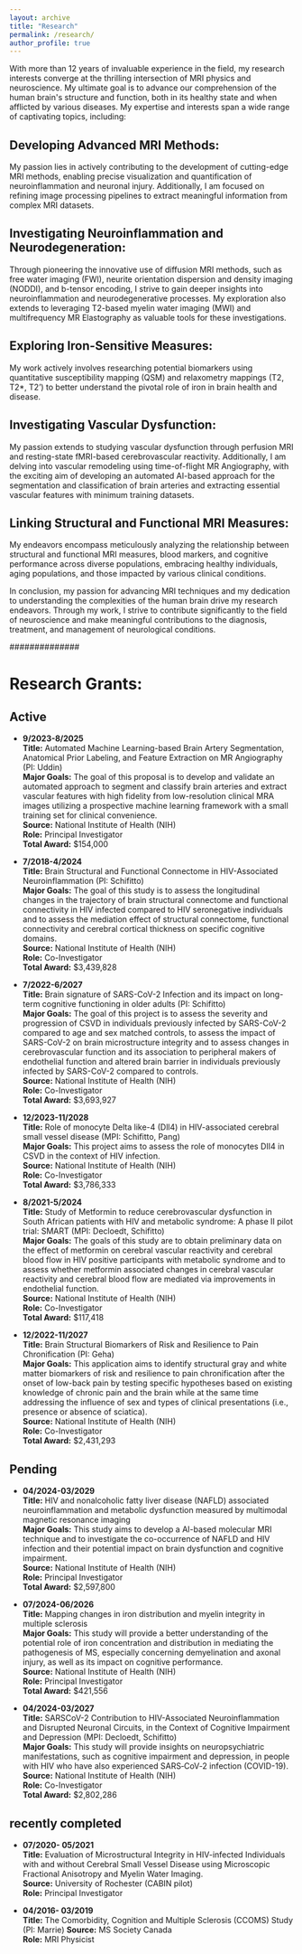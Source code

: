 ```yaml
---
layout: archive
title: "Research"
permalink: /research/
author_profile: true
---
```


With more than 12 years of invaluable experience in the field, my research interests converge at the thrilling intersection of MRI physics and neuroscience. My ultimate goal is to advance our comprehension of the human brain's structure and function, both in its healthy state and when afflicted by various diseases. My expertise and interests span a wide range of captivating topics, including:

## Developing Advanced MRI Methods: 
My passion lies in actively contributing to the development of cutting-edge MRI methods, enabling precise visualization and quantification of neuroinflammation and neuronal injury. Additionally, I am focused on refining image processing pipelines to extract meaningful information from complex MRI datasets.

## Investigating Neuroinflammation and Neurodegeneration:
Through pioneering the innovative use of diffusion MRI methods, such as free water imaging (FWI), neurite orientation dispersion and density imaging (NODDI), and b-tensor encoding, I strive to gain deeper insights into neuroinflammation and neurodegenerative processes. My exploration also extends to leveraging T2-based myelin water imaging (MWI) and multifrequency MR Elastography as valuable tools for these investigations.

## Exploring Iron-Sensitive Measures: 
My work actively involves researching potential biomarkers using quantitative susceptibility mapping (QSM) and relaxometry mappings (T2, T2*, T2’) to better understand the pivotal role of iron in brain health and disease.

## Investigating Vascular Dysfunction: 
My passion extends to studying vascular dysfunction through perfusion MRI and resting-state fMRI-based cerebrovascular reactivity. Additionally, I am delving into vascular remodeling using time-of-flight MR Angiography, with the exciting aim of developing an automated AI-based approach for the segmentation and classification of brain arteries and extracting essential vascular features with minimum training datasets.

## Linking Structural and Functional MRI Measures: 
My endeavors encompass meticulously analyzing the relationship between structural and functional MRI measures, blood markers, and cognitive performance across diverse populations, embracing healthy individuals, aging populations, and those impacted by various clinical conditions.

In conclusion, my passion for advancing MRI techniques and my dedication to understanding the complexities of the human brain drive my research endeavors. Through my work, I strive to contribute significantly to the field of neuroscience and make meaningful contributions to the diagnosis, treatment, and management of neurological conditions.


##############


#  Research Grants:

## Active         
* <strong>9/2023-8/2025</strong>         
<strong>Title:</strong> Automated Machine Learning-based Brain Artery Segmentation, Anatomical Prior Labeling, and Feature Extraction on MR Angiography (PI: Uddin)              
<strong>Major Goals:</strong> The goal of this proposal is to develop and validate an automated approach to segment and classify brain arteries and extract vascular features with high fidelity from low-resolution clinical MRA images utilizing a prospective machine learning framework with a small training set for clinical convenience.            
<strong>Source:</strong> National Institute of Health (NIH)         
<strong>Role:</strong> Principal Investigator       
<strong>Total Award:</strong> $154,000

* <strong>7/2018-4/2024</strong>      
<strong>Title:</strong> Brain Structural and Functional Connectome in HIV-Associated Neuroinflammation (PI: Schifitto)           
<strong>Major Goals:</strong> The goal of this study is to assess the longitudinal changes in the trajectory of brain structural connectome and functional connectivity in HIV infected compared to HIV seronegative individuals and to assess the mediation effect of structural connectome, functional connectivity and cerebral cortical thickness on specific cognitive domains.                      
<strong>Source:</strong> National Institute of Health (NIH)            
<strong>Role:</strong> Co-Investigator            
<strong>Total Award:</strong> $3,439,828           

* <strong>7/2022-6/2027</strong>          
<strong>Title:</strong> Brain signature of SARS-CoV-2 Infection and its impact on long-term cognitive functioning in older adults (PI: Schifitto)            
<strong>Major Goals:</strong> The goal of this project is to assess the severity and progression of CSVD in individuals previously infected by SARS-CoV-2 compared to age and sex matched controls, to assess the impact of SARS-CoV-2 on brain microstructure integrity and to assess changes in cerebrovascular function and its association to peripheral makers of endothelial function and altered brain barrier in individuals previously infected by SARS-CoV-2 compared to controls.            
<strong>Source:</strong> National Institute of Health (NIH)              
<strong>Role:</strong> Co-Investigator            
<strong>Total Award:</strong> $3,693,927            

* <strong>12/2023-11/2028</strong>             
<strong>Title:</strong> Role of monocyte Delta like-4 (Dll4) in HIV-associated cerebral small vessel disease (MPI: Schifitto, Pang)                 
<strong>Major Goals:</strong> This project aims to assess the role of monocytes DII4 in CSVD in the context of HIV infection.               
<strong>Source:</strong> National Institute of Health (NIH)           
<strong>Role:</strong> Co-Investigator             
<strong>Total Award:</strong> $3,786,333               

* <strong>8/2021-5/2024</strong>           
<strong>Title:</strong> Study of Metformin to reduce cerebrovascular dysfunction in South African patients with HIV and metabolic syndrome: A phase II pilot trial: SMART (MPI: Decloedt, Schifitto)      
<strong>Major Goals:</strong> The goals of this study are to obtain preliminary data on the effect of metformin on cerebral vascular reactivity and cerebral blood flow in HIV positive participants with metabolic syndrome and to assess whether metformin associated changes in cerebral vascular reactivity and cerebral blood flow are mediated via improvements in endothelial function.             
<strong>Source:</strong> National Institute of Health (NIH)              
<strong>Role:</strong> Co-Investigator             
<strong>Total Award:</strong> $117,418           

* <strong>12/2022-11/2027</strong>            
<strong>Title:</strong> Brain Structural Biomarkers of Risk and Resilience to Pain Chronification (PI: Geha)           
<strong>Major Goals:</strong> This application aims to identify structural gray and white matter biomarkers of risk and resilience to pain chronification after the onset of low-back pain by testing specific hypotheses based on existing knowledge of chronic pain and the brain while at the same time addressing the influence of sex and types of clinical presentations (i.e., presence or absence of sciatica).          
<strong>Source:</strong> National Institute of Health (NIH)         
<strong>Role:</strong> Co-Investigator             
<strong>Total Award:</strong> $2,431,293             

## Pending
* <strong>04/2024-03/2029</strong>         
<strong>Title:</strong> HIV and nonalcoholic fatty liver disease (NAFLD) associated neuroinflammation and metabolic dysfunction measured by multimodal magnetic resonance imaging       
<strong>Major Goals:</strong> This study aims to develop a AI-based molecular MRI technique and to investigate the co-occurrence of NAFLD and HIV infection and their potential impact on brain dysfunction and cognitive impairment.         
<strong>Source:</strong> National Institute of Health (NIH)        
<strong>Role:</strong> Principal Investigator           
<strong>Total Award:</strong> $2,597,800            

* <strong>07/2024-06/2026</strong>             
<strong>Title:</strong> Mapping changes in iron distribution and myelin integrity in multiple sclerosis          
<strong>Major Goals:</strong> This study will provide a better understanding of the potential role of iron concentration and distribution in mediating the pathogenesis of MS, especially concerning demyelination and axonal injury, as well as its impact on cognitive performance.            
<strong>Source:</strong> National Institute of Health (NIH)            
<strong>Role:</strong> Principal Investigator             
<strong>Total Award:</strong> $421,556             

* <strong>04/2024-03/2027</strong>            
<strong>Title:</strong> SARSCoV-2 Contribution to HIV-Associated Neuroinflammation and Disrupted Neuronal Circuits, in the Context of Cognitive Impairment and Depression (MPI: Decloedt, Schifitto)   
<strong>Major Goals:</strong> This study will provide insights on neuropsychiatric manifestations, such as cognitive impairment and depression, in people with HIV who have also experienced SARS‐CoV‐2 infection (COVID-19).          
<strong>Source:</strong> National Institute of Health (NIH)          
<strong>Role:</strong> Co-Investigator         
<strong>Total Award:</strong> $2,802,286           

## recently completed
* <strong>07/2020- 05/2021</strong>            
<strong>Title:</strong> Evaluation of Microstructural Integrity in HIV-infected Individuals with and without Cerebral Small Vessel Disease using Microscopic Fractional Anisotropy and Myelin Water Imaging.           
<strong>Source:</strong> University of Rochester (CABIN pilot)           
<strong>Role:</strong> Principal Investigator       

* <strong>04/2016- 03/2019</strong>         
<strong>Title:</strong> The Comorbidity, Cognition and Multiple Sclerosis (CCOMS) Study (PI: Marrie)
<strong>Source:</strong> MS Society Canada       
<strong>Role:</strong> MRI Physicist       
